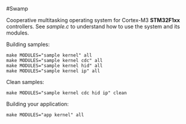 #Swamp

Cooperative multitasking operating system for Cortex-M3 **STM32F1xx** controllers.
See *sample.c* to understand how to use the system and its modules.

Building samples:
```
make MODULES="sample kernel" all
make MODULES="sample kernel cdc" all
make MODULES="sample kernel hid" all
make MODULES="sample kernel ip" all
```

Clean samples:
```
make MODULES="sample kernel cdc hid ip" clean
```

Building your application:
```
make MODULES="app kernel" all
```
